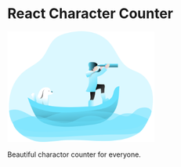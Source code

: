 # React Character Counter

<img src='src/assets/img/dog.svg' width=300/>

Beautiful charactor counter for everyone.
